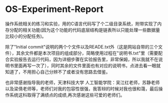# OS-Experiment-Report
操作系统相关的练习和实验，用的C语言代码写了个二级目录系统，附带实现了内存分配的相关功能(因为这个功能的代码底层结构是链表所以只能处理一些数据量比较小的分配任务)。

除了"Initial commit"说明的两个个文件以及READE.txt外（这是网站自带的三个文件），其余文件都是本次项目的组成部分，简略使用过程在"说明书.txt"里（需要配合实验报告去运行代码，因为详细步骤在实验报告里，非常保姆，所以我就不在说明书里面再写一次了），同时其余的文件里面也有对应的说明书，点进去看一眼就知道了，不用担心自己分辨不了或者没有思路去借鉴。

也非常感谢指导我的老师，天津科技大学 人工智能学院：吴江红老师，苏静老师以及梁倩老师等，老师们对我的包容性很强，我答辩的时候对我也很和蔼，最后操作系统这科取得了满绩点的成绩,再次感谢这些可爱的老师们。
